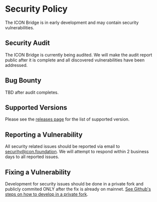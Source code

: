 # Security Policy

The ICON Bridge is in early development and may contain security vulnerabilities.

## Security Audit

The ICON Bridge is currently being audited. We will make the audit report public after it is complete
and all discovered vulnerabilities have been addressed.

## Bug Bounty

TBD after audit completes.

## Supported Versions

Please see the [releases page](https://github.com/icon-project/icon-bridge/releases) for the list of supported version.

## Reporting a Vulnerability

All security related issues should be reported via email to security@icon.foundation. We will attempt to respond within 2 business days to all reported issues.

## Fixing a Vulnerability

Development for security issues should be done in a private fork and publicly commited ONLY after the fix is already on mainnet.
[See Github's steps on how to develop in a private fork](https://docs.github.com/en/code-security/repository-security-advisories/collaborating-in-a-temporary-private-fork-to-resolve-a-repository-security-vulnerability).
